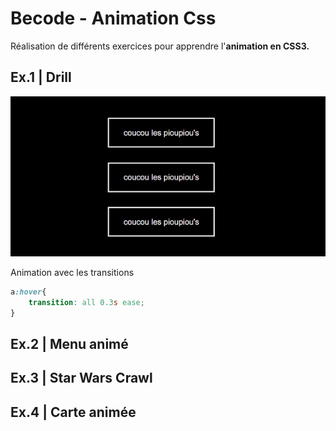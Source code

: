 # Becode - Animation Css

Réalisation de différents exercices pour apprendre l'**animation en CSS3.**

## Ex.1 | Drill

![Gif of drill](img/drill.gif)

Animation avec les transitions

```CSS
a:hover{
	transition: all 0.3s ease;
}
```

## Ex.2 | Menu animé
## Ex.3 | Star Wars Crawl
## Ex.4 | Carte animée